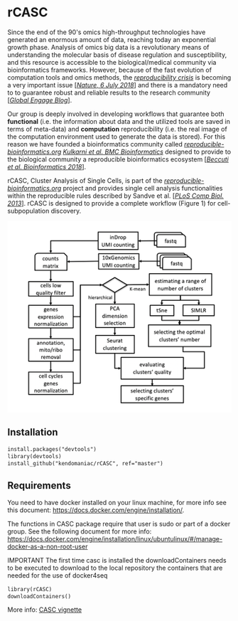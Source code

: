 # rCASC
Since the end of the 90's omics high-throughput technologies have generated an enormous amount of data, reaching today an exponential growth phase. Analysis of omics big data is a revolutionary means of understanding the molecular basis of disease regulation and susceptibility, and this resource is accessible to the biological/medical community via bioinformatics frameworks. However, because of the fast evolution of computation tools and omics methods, the [*reproducibility crisis*](https://en.wikipedia.org/wiki/Replication_crisis) is becoming a very important issue [[*Nature, 6 July 2018*](https://www.nature.com/collections/prbfkwmwvz)] and there is a mandatory need to to guarantee robust and reliable results to the research community [[*Global Engage Blog*](http://www.global-engage.com/life-science/reproducibility-computational-biology/)].

Our group is deeply involved in developing workflows that guarantee both **functional** (i.e. the information about data and the utilized tools are saved in terms of meta-data) and **computation** reproducibility (i.e. the real image of the computation environment used to generate the data is stored). For this reason we have founded a bioinformatics community called [*reproducible-bioinformatics.org*](http://www.reproducible-bioinformatics.org/) [*Kulkarni et al. BMC Bioinformatics*](https://rdcu.be/9gMq) designed to provide to the biological community a reproducible bioinformatics ecosystem  [[*Beccuti et al. Bioinformatics 2018*](https://academic.oup.com/bioinformatics/article/34/5/871/4562334)]. 

rCASC, Cluster Analysis of Single Cells, is part of the [*reproducible-bioinformatics.org*](http://www.reproducible-bioinformatics.org/) project and provides single cell analysis functionalities within the reproducible rules described by Sandve et al. [[*PLoS Comp Biol. 2013*](http://journals.plos.org/ploscompbiol/article?id=10.1371/journal.pcbi.1003285)]. rCASC is designed to provide a complete workflow (Figure 1) for cell-subpopulation discovery. 

![Fig. 1:rCASC workflow](casc_workflow.png)




## Installation

```
install.packages("devtools")
library(devtools)
install_github("kendomaniac/rCASC", ref="master")
```

## Requirements

You need to have docker installed on your linux machine, for more info see this document: https://docs.docker.com/engine/installation/. 

The functions in CASC package require that user is sudo or part of a docker group. See the following document for more info: https://docs.docker.com/engine/installation/linux/ubuntulinux/#/manage-docker-as-a-non-root-user

IMPORTANT The first time casc is installed the downloadContainers needs to be executed to download to the local repository the containers that are needed for the use of docker4seq

```
library(rCASC)
downloadContainers()
```

More info: [CASC vignette](http://rpubs.com/rcaloger/285423)

